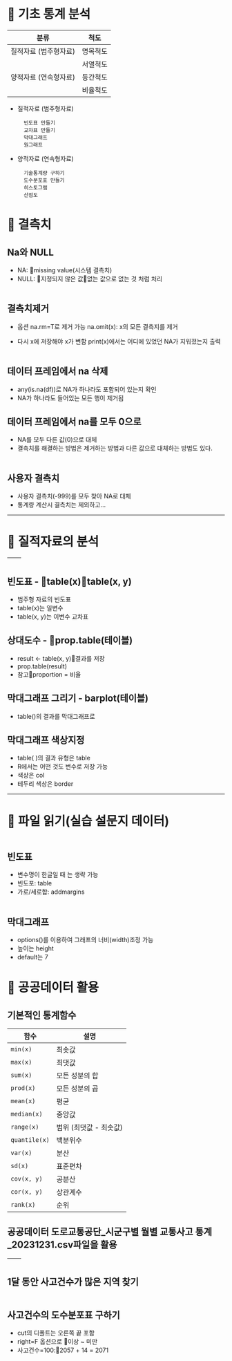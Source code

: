 <h1 id="📌-기초-통계-분석">📌 기초 통계 분석</h1>
<table>
<thead>
<tr>
<th>분류</th>
<th>척도</th>
</tr>
</thead>
<tbody><tr>
<td>질적자료 (범주형자료)</td>
<td>명목척도</td>
</tr>
<tr>
<td></td>
<td>서열척도</td>
</tr>
<tr>
<td>양적자료 (연속형자료)</td>
<td>등간척도</td>
</tr>
<tr>
<td></td>
<td>비율척도</td>
</tr>
</tbody></table>
<ul>
<li>질적자료
  (범주형자료)<pre><code>  빈도표 만들기
  교차표 만들기
  막대그래프
  원그래프</code></pre></li>
<li>양적자료
  (연속형자료)<pre><code>  기술통계량 구하기
  도수분포표 만들기
  히스토그램
  산점도</code></pre></li>
</ul>
<h1 id="📌-결측치">📌 결측치</h1>
<h2 id="na와-null">Na와 NULL</h2>
<ul>
<li>NA: missing value(시스템 결측치)</li>
<li>NULL: 지정되지 않은 값없는 값으로 없는 것 처럼 처리</li>
</ul>
<p><img alt="" src="https://velog.velcdn.com/images/mi_nini/post/5954e204-d67e-461d-85cc-713eb3c21378/image.png" /></p>
<h2 id="결측치제거">결측치제거</h2>
<ul>
<li><p>옵션 na.rm=T로 제거 가능
na.omit(x): x의 모든 결측지를 제거</p>
</li>
<li><p>다시 x에 저장해야 x가 변함
print(x)에서는 어디에 있었던 NA가 지워졌는지 출력</p>
</li>
</ul>
<p><img alt="" src="https://velog.velcdn.com/images/mi_nini/post/d4f8dd61-fe20-44ac-85cd-5fc3ea60b2f0/image.png" /></p>
<h2 id="데이터-프레임에서-na-삭제">데이터 프레임에서 na 삭제</h2>
<ul>
<li>any(is.na(df))로 NA가 하나라도 포함되어 있는지 확인</li>
<li>NA가 하나라도 들어있는 모든 행이 제거됨
<img alt="" src="https://velog.velcdn.com/images/mi_nini/post/91f1a9d4-d05b-4d29-a462-e03b13c54b7c/image.png" /></li>
</ul>
<h2 id="데이터-프레임에서-na를-모두-0으로">데이터 프레임에서 na를 모두 0으로</h2>
<ul>
<li>NA를 모두 다른 값(0)으로 대체</li>
<li>결측치를 해결하는 방법은 제거하는 방법과 다른 값으로 대체하는 방법도 있다.</li>
</ul>
<p><img alt="" src="https://velog.velcdn.com/images/mi_nini/post/393d8428-ba0d-43c1-8124-821886489f9b/image.png" /></p>
<h2 id="사용자-결측치">사용자 결측치</h2>
<ul>
<li>사용자 결측치(-999)를 모두 찾아 NA로 대체</li>
<li>통계량 계산시 결측치는 제외하고…
<img alt="" src="https://velog.velcdn.com/images/mi_nini/post/86e6c8ae-7b04-4590-be55-779566ecde6c/image.png" /></li>
</ul>
<hr />
<h1 id="📌-질적자료의-분석">📌 질적자료의 분석</h1>
<table>
<thead>
<tr>
<th><img alt="" src="https://velog.velcdn.com/images/mi_nini/post/1d02c4aa-e0ca-4a1a-bf04-982babc26a87/image.png" /></th>
<th><img alt="" src="https://velog.velcdn.com/images/mi_nini/post/56a473d4-e080-4eda-aac1-bdefe881d971/image.png" /></th>
</tr>
</thead>
</table>
<h2 id="빈도표----tablex-tablex-y">빈도표 - table(x)table(x, y)</h2>
<ul>
<li>범주형 자료의 빈도표</li>
<li>table(x)는 일변수 </li>
<li>table(x, y)는 이변수 교차표
<img alt="" src="https://velog.velcdn.com/images/mi_nini/post/975cde7d-b4ba-495d-b82f-c89807c6134b/image.png" /></li>
</ul>
<h2 id="상대도수----proptable테이블">상대도수 - prop.table(테이블)</h2>
<ul>
<li>result &lt;- table(x, y)결과를 저장</li>
<li>prop.table(result)</li>
<li>참고proportion = 비율
<img alt="" src="https://velog.velcdn.com/images/mi_nini/post/6b054080-db8e-46b8-a36d-0a9e0828d485/image.png" /></li>
</ul>
<h2 id="막대그래프-그리기---barplot테이블">막대그래프 그리기 - barplot(테이블)</h2>
<ul>
<li>table()의 결과를 막대그래프로
<img alt="" src="https://velog.velcdn.com/images/mi_nini/post/4e55dadb-3cad-4771-9aa7-7e9b898c06c4/image.png" /></li>
</ul>
<h2 id="막대그래프-색상지정">막대그래프 색상지정</h2>
<ul>
<li>table( )의 결과 유형은 table</li>
<li>R에서는 어떤 것도 변수로 저장 가능</li>
<li>색상은 col</li>
<li>테두리 색상은 border
<img alt="" src="https://velog.velcdn.com/images/mi_nini/post/66df9c91-6989-46bc-b9a2-e614ba220b6b/image.png" /></li>
</ul>
<hr />
<h1 id="📌-파일-읽기실습-설문지-데이터">📌 파일 읽기(실습 설문지 데이터)</h1>
<p><img alt="" src="https://velog.velcdn.com/images/mi_nini/post/02a47a33-047b-46e1-93ac-9e5347dd753b/image.png" /></p>
<h2 id="빈도표">빈도표</h2>
<ul>
<li>변수명이 한글일 때 <code></code>는 생략 가능</li>
<li>빈도포: table</li>
<li>가로/세로합: addmargins</li>
</ul>
<p><img alt="" src="https://velog.velcdn.com/images/mi_nini/post/ecf22de4-80b8-4f4c-b4b7-fcb5d1742a3e/image.png" /></p>
<h2 id="막대그래프">막대그래프</h2>
<ul>
<li>options()를 이용하여 그래프의 너비(width)조정 가능</li>
<li>높이는 height</li>
<li>default는 7
<img alt="" src="https://velog.velcdn.com/images/mi_nini/post/d25d682a-a291-45b0-9f48-45907558952c/image.png" /></li>
</ul>
<h1 id="📌-공공데이터-활용">📌 공공데이터 활용</h1>
<h2 id="기본적인-통계함수">기본적인 통계함수</h2>
<table>
<thead>
<tr>
<th>함수</th>
<th>설명</th>
</tr>
</thead>
<tbody><tr>
<td><code>min(x)</code></td>
<td>최솟값</td>
</tr>
<tr>
<td><code>max(x)</code></td>
<td>최댓값</td>
</tr>
<tr>
<td><code>sum(x)</code></td>
<td>모든 성분의 합</td>
</tr>
<tr>
<td><code>prod(x)</code></td>
<td>모든 성분의 곱</td>
</tr>
<tr>
<td><code>mean(x)</code></td>
<td>평균</td>
</tr>
<tr>
<td><code>median(x)</code></td>
<td>중앙값</td>
</tr>
<tr>
<td><code>range(x)</code></td>
<td>범위 (최댓값 - 최솟값)</td>
</tr>
<tr>
<td><code>quantile(x)</code></td>
<td>백분위수</td>
</tr>
<tr>
<td><code>var(x)</code></td>
<td>분산</td>
</tr>
<tr>
<td><code>sd(x)</code></td>
<td>표준편차</td>
</tr>
<tr>
<td><code>cov(x, y)</code></td>
<td>공분산</td>
</tr>
<tr>
<td><code>cor(x, y)</code></td>
<td>상관계수</td>
</tr>
<tr>
<td><code>rank(x)</code></td>
<td>순위</td>
</tr>
</tbody></table>
<h2 id="공공데이터-도로교통공단_시군구별-월별-교통사고-통계_20231231csv파일을-활용">공공데이터 도로교통공단_시군구별 월별 교통사고 통계_20231231.csv파일을 활용</h2>
<table>
<thead>
<tr>
<th><img alt="" src="https://velog.velcdn.com/images/mi_nini/post/32afa81b-7596-4233-abc4-52d17294eaf3/image.png" /></th>
<th><img alt="" src="https://velog.velcdn.com/images/mi_nini/post/6fe9574d-819d-4b2d-a399-c9c64ac7430b/image.png" /></th>
</tr>
</thead>
</table>
<h2 id="1달-동안-사고건수가-많은-지역-찾기">1달 동안 사고건수가 많은 지역 찾기</h2>
<p><img alt="" src="https://velog.velcdn.com/images/mi_nini/post/e305e584-a105-4802-9355-8e68ab3db8ab/image.png" /></p>
<h2 id="사고건수의-도수분포표-구하기">사고건수의 도수분포표 구하기</h2>
<ul>
<li>cut의 디폴트는 오른쪽 끝 포함</li>
<li>right=F 옵션으로 이상 ~ 미만</li>
<li>사고건수=100:2057 + 14 = 2071</li>
</ul>
<p><img alt="" src="https://velog.velcdn.com/images/mi_nini/post/ed61d475-42ef-4298-a581-5d04cdb4192f/image.png" /></p>